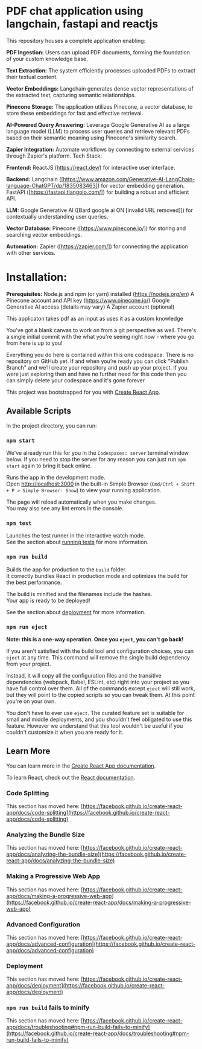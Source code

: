# PDF chat application using langchain, fastapi and reactjs
This repository houses a complete application enabling:

 **PDF Ingestion:** Users can upload PDF documents, forming the foundation of your custom knowledge base.

 
**Text Extraction:** The system efficiently processes uploaded PDFs to extract their textual content.



**Vector Embeddings:** Langchain generates dense vector representations of the extracted text, capturing semantic relationships.


**Pinecone Storage:** The application utilizes Pinecone, a vector database, to store these embeddings for fast and effective retrieval.

**AI-Powered Query Answering:** Leverage Google Generative AI as a large language model (LLM) to process user queries and retrieve relevant PDFs based on their semantic meaning using Pinecone's similarity search.


**Zapier Integration:** Automate workflows by connecting to external services through Zapier's platform.
Tech Stack:

**Frontend:** ReactJS (https://react.dev/) for interactive user interface.


**Backend:**
Langchain ([https://www.amazon.com/Generative-AI-LangChain-language-ChatGPT/dp/1835083463]) for vector embedding generation.
FastAPI ([https://fastapi.tiangolo.com/]) for building a robust and efficient API.


**LLM:** Google Generative AI ([Bard google ai ON [invalid URL removed]]) for contextually understanding user queries.


**Vector Database:** Pinecone ([https://www.pinecone.io/]) for storing and searching vector embeddings.


**Automation:** Zapier ([https://zapier.com/]) for connecting the application with other services.

# Installation:

**Prerequisites:**
Node.js and npm (or yarn) installed (https://nodejs.org/en)
A Pinecone account and API key (https://www.pinecone.io/)
Google Generative AI access (details may vary)
A Zapier account (optional)


This applicaton takes pdf as an input as uses it as a custom knowledge 

You've got a blank canvas to work on from a git perspective as well. There's a single initial commit with the what you're seeing right now - where you go from here is up to you!

Everything you do here is contained within this one codespace. There is no repository on GitHub yet. If and when you’re ready you can click "Publish Branch" and we’ll create your repository and push up your project. If you were just exploring then and have no further need for this code then you can simply delete your codespace and it's gone forever.

This project was bootstrapped for you with [Create React App](https://github.com/facebook/create-react-app).

## Available Scripts

In the project directory, you can run:

### `npm start`

We've already run this for you in the `Codespaces: server` terminal window below. If you need to stop the server for any reason you can just run `npm start` again to bring it back online.

Runs the app in the development mode.\
Open [http://localhost:3000](http://localhost:3000) in the built-in Simple Browser (`Cmd/Ctrl + Shift + P > Simple Browser: Show`) to view your running application.

The page will reload automatically when you make changes.\
You may also see any lint errors in the console.

### `npm test`

Launches the test runner in the interactive watch mode.\
See the section about [running tests](https://facebook.github.io/create-react-app/docs/running-tests) for more information.

### `npm run build`

Builds the app for production to the `build` folder.\
It correctly bundles React in production mode and optimizes the build for the best performance.

The build is minified and the filenames include the hashes.\
Your app is ready to be deployed!

See the section about [deployment](https://facebook.github.io/create-react-app/docs/deployment) for more information.

### `npm run eject`

**Note: this is a one-way operation. Once you `eject`, you can't go back!**

If you aren't satisfied with the build tool and configuration choices, you can `eject` at any time. This command will remove the single build dependency from your project.

Instead, it will copy all the configuration files and the transitive dependencies (webpack, Babel, ESLint, etc) right into your project so you have full control over them. All of the commands except `eject` will still work, but they will point to the copied scripts so you can tweak them. At this point you're on your own.

You don't have to ever use `eject`. The curated feature set is suitable for small and middle deployments, and you shouldn't feel obligated to use this feature. However we understand that this tool wouldn't be useful if you couldn't customize it when you are ready for it.

## Learn More

You can learn more in the [Create React App documentation](https://facebook.github.io/create-react-app/docs/getting-started).

To learn React, check out the [React documentation](https://reactjs.org/).

### Code Splitting

This section has moved here: [https://facebook.github.io/create-react-app/docs/code-splitting](https://facebook.github.io/create-react-app/docs/code-splitting)

### Analyzing the Bundle Size

This section has moved here: [https://facebook.github.io/create-react-app/docs/analyzing-the-bundle-size](https://facebook.github.io/create-react-app/docs/analyzing-the-bundle-size)

### Making a Progressive Web App

This section has moved here: [https://facebook.github.io/create-react-app/docs/making-a-progressive-web-app](https://facebook.github.io/create-react-app/docs/making-a-progressive-web-app)

### Advanced Configuration

This section has moved here: [https://facebook.github.io/create-react-app/docs/advanced-configuration](https://facebook.github.io/create-react-app/docs/advanced-configuration)

### Deployment

This section has moved here: [https://facebook.github.io/create-react-app/docs/deployment](https://facebook.github.io/create-react-app/docs/deployment)

### `npm run build` fails to minify

This section has moved here: [https://facebook.github.io/create-react-app/docs/troubleshooting#npm-run-build-fails-to-minify](https://facebook.github.io/create-react-app/docs/troubleshooting#npm-run-build-fails-to-minify)
